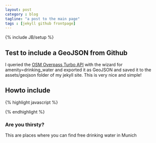 ```yaml
---
layout: post
category : blog
tagline: "a post to the main page"
tags : [jekyll github frontpage]
---
```

{% include JB/setup %}

## Test to include a GeoJSON from Github
I queried the [OSM Overpass Turbo API](http://overpass-turbo.eu/) with the wizard for amenity=drinking_water and exported it
as GeoJSON and saved it to the assets/geojson folder of my jekyll site. This is very nice and simple!

## Howto include
{% highlight javascript %}
<script src="https://embed.github.com/view/geojson/Maltretieren/maltretieren.github.com/master/assets/geojson/drinking_water.geojson"></script>
{% endhighlight %}

### Are you thirsty?
This are places where you can find free drinking water in Munich
<script src="https://embed.github.com/view/geojson/Maltretieren/maltretieren.github.com/master/assets/geojson/drinking_water.geojson"></script>

